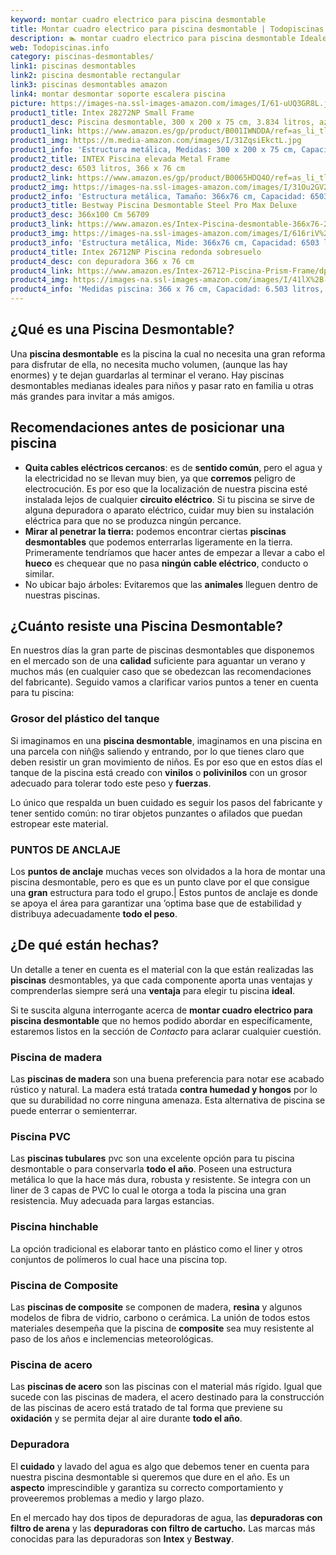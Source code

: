```yaml
---
keyword: montar cuadro electrico para piscina desmontable
title: Montar cuadro electrico para piscina desmontable | Todopiscinas.info
description: 🏊 montar cuadro electrico para piscina desmontable Ideales para este verano 2021. Aquí puedes comprar montar cuadro electrico para piscina desmontable y comparar con otras similares. No dejes escapar montar cuadro electrico para piscina desmontable a un precio realmente tentador.
web: Todopiscinas.info
category: piscinas-desmontables/
link1: piscinas desmontables
link2: piscina desmontable rectangular
link3: piscinas desmontables amazon
link4: montar desmontar soporte escalera piscina
picture: https://images-na.ssl-images-amazon.com/images/I/61-uUQ3GR8L.jpg
product1_title: Intex 28272NP Small Frame
product1_desc: Piscina desmontable, 300 x 200 x 75 cm, 3.834 litros, azul
product1_link: https://www.amazon.es/gp/product/B001IWNDDA/ref=as_li_tl?ie=UTF8&camp=3638&creative=24630&creativeASIN=B001IWNDDA&linkCode=as2&tag=todopiscinas0e-21&linkId=25b9d647487c889cb6ef56ed63f50ca1
product1_img: https://m.media-amazon.com/images/I/31ZqsiEkctL.jpg
product1_info: 'Estructura metálica, Medidas: 300 x 200 x 75 cm, Capacidad: 3.834 litros, Para 6 personas (+ 6 años), Fácil montaje, Forma rectangular'
product2_title: INTEX Piscina elevada Metal Frame
product2_desc: 6503 litros, 366 x 76 cm
product2_link: https://www.amazon.es/gp/product/B0065HDQ4O/ref=as_li_tl?ie=UTF8&camp=3638&creative=24630&creativeASIN=B0065HDQ4O&linkCode=as2&tag=todopiscinas0e-21&linkId=ed2430e3ba564d3527ee103df33ed7b3
product2_img: https://images-na.ssl-images-amazon.com/images/I/31Ou2GV2SAL.jpg
product2_info: 'Estructura metálica, Tamaño: 366x76 cm, Capacidad: 6503 litros, Forma circular, De 4 a 7 personas (+6 años)'
product3_title: Bestway Piscina Desmontable Steel Pro Max Deluxe
product3_desc: 366x100 Cm 56709
product3_link: https://www.amazon.es/Intex-Piscina-desmontable-366x76-28210NP/dp/B0065HDQ4O?__mk_es_ES=%C3%85M%C3%85%C5%BD%C3%95%C3%91&crid=25UQGV9HG2INI&dchild=1&keywords=piscinas+desmontables&qid=1615854176&sprefix=piscinas+dem%2Caps%2C201&sr=8-5&linkCode=ll1&tag=todopiscinas0e-21&linkId=34f200977c6cbaab1f3f4d9ac0e64755&language=es_ES&ref_=as_li_ss_tl
product3_img: https://images-na.ssl-images-amazon.com/images/I/616riV%2BiY3L.jpg
product3_info: 'Estructura metálica, Mide: 366x76 cm, Capacidad: 6503 litros, De 4 a 7 personas mayores de 6 años, Forma circular, Tecnología Super-Tough'
product4_title: Intex 26712NP Piscina redonda sobresuelo
product4_desc: con depuradora 366 x 76 cm
product4_link: https://www.amazon.es/Intex-26712-Piscina-Prism-Frame/dp/B07FB823GL?__mk_es_ES=%C3%85M%C3%85%C5%BD%C3%95%C3%91&dchild=1&keywords=piscinas+desmontables+con+depuradora&qid=1615936418&sr=8-5&linkCode=ll1&tag=todopiscinas0e-21&linkId=d98699de7830cd471766fa1daa36de34&language=es_ES&ref_=as_li_ss_tl
product4_img: https://images-na.ssl-images-amazon.com/images/I/41lX%2B-YpibL.jpg
product4_info: 'Medidas piscina: 366 x 76 cm, Capacidad: 6.503 litros, Incluye depuradora de cartucha A, Lona resistente triple capa'
---
```


## ¿Qué es una Piscina Desmontable?

Una **piscina desmontable** es la piscina la cual no necesita una gran reforma para disfrutar de ella, no necesita mucho volumen, (aunque las hay enormes) y te dejan guardarlas al terminar el verano. Hay piscinas desmontables medianas ideales para niños y pasar rato en familia u otras más grandes para invitar a más amigos.


## Recomendaciones antes de posicionar una piscina



*   **Quita cables eléctricos cercanos**: es de **sentido común**, pero el agua y la electricidad no se llevan muy bien, ya que **corremos** peligro de electrocución. Es por eso que la localización de nuestra piscina esté instalada lejos de cualquier **circuito eléctrico**. Si tu piscina se sirve de alguna depuradora o aparato eléctrico, cuidar muy bien su instalación eléctrica para que no se produzca ningún percance.
*   **Mirar al penetrar la tierra:** podemos encontrar ciertas **piscinas desmontables** que podemos enterrarlas ligeramente en la tierra. Primeramente tendríamos que hacer antes de empezar a llevar a cabo el **hueco** es chequear que no pasa **ningún cable eléctrico**, conducto o similar.
*   No ubicar bajo árboles: Evitaremos que las **animales** lleguen dentro de nuestras piscinas.


## ¿Cuánto resiste una Piscina Desmontable?

En nuestros días la gran parte de piscinas desmontables que disponemos en el mercado son de una **calidad** suficiente para aguantar un verano y muchos más (en cualquier caso que se obedezcan las recomendaciones del fabricante). Seguido vamos a clarificar varios puntos a tener en cuenta para tu piscina:


### Grosor del plástico del tanque

Si imaginamos en una **piscina desmontable**, imaginamos en una piscina en una parcela con niñ@s saliendo y entrando, por lo que tienes claro que deben resistir un gran movimiento de niños. Es por eso que en estos días el tanque de la piscina está creado con **vinilos** o **polivinilos** con un grosor adecuado para tolerar todo este peso y **fuerzas**.

Lo único que respalda un	 buen cuidado es seguir los pasos del fabricante y tener sentido común: no tirar objetos punzantes o afilados que puedan estropear este material.


### PUNTOS DE ANCLAJE

Los **puntos de anclaje** muchas veces son olvidados a la hora de montar una piscina desmontable, pero  es que es un punto clave por el que consigue una **gran** estructura para todo el grupo.| Estos puntos de anclaje es donde se apoya el área para garantizar una ’optima base que de estabilidad y distribuya adecuadamente **todo el peso**.

<external-banner></external-banner>


<stats-list :link1=link1 :link2=link2 :link3=link3 :link4=link4 :category=category></stats-list>

<brand-panel :title=product1_title :desc=product1_desc :img=product1_img :link=product1_link></brand-panel>


## ¿De qué  están hechas?

Un detalle a tener en cuenta es el material con la que están realizadas las **piscinas** desmontables, ya que cada componente aporta unas ventajas y comprenderlas siempre será una **ventaja** para elegir tu piscina **ideal**.

Si te suscita alguna interrogante acerca de **montar cuadro electrico para piscina desmontable** que no hemos podido abordar en específicamente, estaremos listos en la sección de _Contacto_ para aclarar cualquier cuestión.


### Piscina de madera

Las **piscinas de madera** son una buena preferencia para notar ese acabado rústico y natural. La madera está tratada **contra humedad y hongos** por lo que su durabilidad no corre ninguna amenaza. Esta alternativa de piscina se puede enterrar o semienterrar.


### Piscina  PVC

Las **piscinas tubulares** pvc son una excelente opción para tu piscina desmontable o para conservarla **todo el año**. Poseen una estructura metálica lo que la hace más dura, robusta y resistente. Se integra con un liner de 3 capas de PVC lo cual le otorga a toda la piscina una gran resistencia. Muy adecuada para largas estancias.


### Piscina hinchable

 La opción tradicional es elaborar tanto en plástico como el liner y otros conjuntos de polímeros lo cual hace una piscina top.


### Piscina de Composite

Las **piscinas de composite** se componen de madera, **resina** y algunos modelos de fibra de vidrio, carbono o cerámica. La unión de todos estos materiales desempeña que la piscina de **composite** sea muy resistente al paso de los años e inclemencias meteorológicas.


### Piscina de acero

Las **piscinas de acero** son las piscinas con el material más rígido. Igual que sucede con las piscinas de madera, el acero destinado para la construcción de las piscinas de acero está tratado de tal forma que previene su **oxidación** y se permita dejar al aire durante **todo el año**.


### Depuradora

El **cuidado** y lavado del agua es algo que debemos tener en cuenta para nuestra piscina desmontable si queremos que dure en el año. Es un **aspecto** imprescindible y garantiza su correcto comportamiento y proveeremos problemas a medio y largo plazo.

En el mercado hay dos tipos de depuradoras de agua, las **depuradoras con filtro de arena** y  las **depuradoras** **con filtro de cartucho.** Las marcas más conocidas para las depuradoras son **Intex** y **Bestway**.